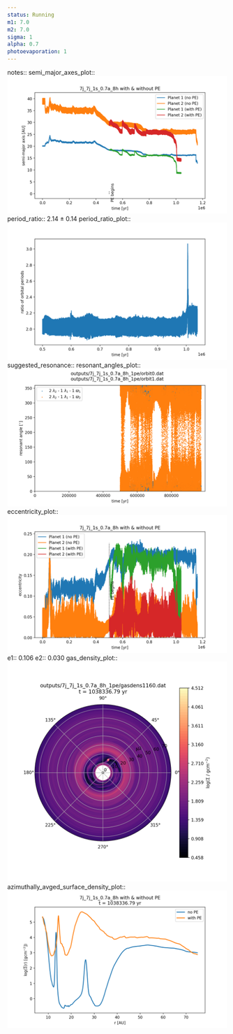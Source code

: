 ```yaml
---
status: Running
m1: 7.0
m2: 7.0
sigma: 1
alpha: 0.7
photoevaporation: 1
---
```


notes::
semi_major_axes_plot:: ![semi_major_axes_7j_7j_1s_0.7a_8h_1pe.png](plots/semi_major_axes/semi_major_axes_7j_7j_1s_0.7a_8h_1pe.png)
period_ratio:: 2.14 ± 0.14
period_ratio_plot:: ![period_ratio_7j_7j_1s_0.7a_8h_1pe.png](plots/period_ratio/period_ratio_7j_7j_1s_0.7a_8h_1pe.png)
suggested_resonance:: 
resonant_angles_plot:: ![resonant_angles_7j_7j_1s_0.7a_8h_1pe.png](plots/resonant_angles/resonant_angles_7j_7j_1s_0.7a_8h_1pe.png)
eccentricity_plot:: ![eccentricity_7j_7j_1s_0.7a_8h_1pe.png](plots/eccentricity/eccentricity_7j_7j_1s_0.7a_8h_1pe.png)
e1:: 0.106
e2:: 0.030
gas_density_plot:: ![gas_density_7j_7j_1s_0.7a_8h_1pe.png](plots/gas_density/gas_density_7j_7j_1s_0.7a_8h_1pe.png)
azimuthally_avged_surface_density_plot:: ![azimuthally_avged_surface_density_7j_7j_1s_0.7a_8h_1pe.png](plots/azimuthally_avged_surface_density/azimuthally_avged_surface_density_7j_7j_1s_0.7a_8h_1pe.png)
